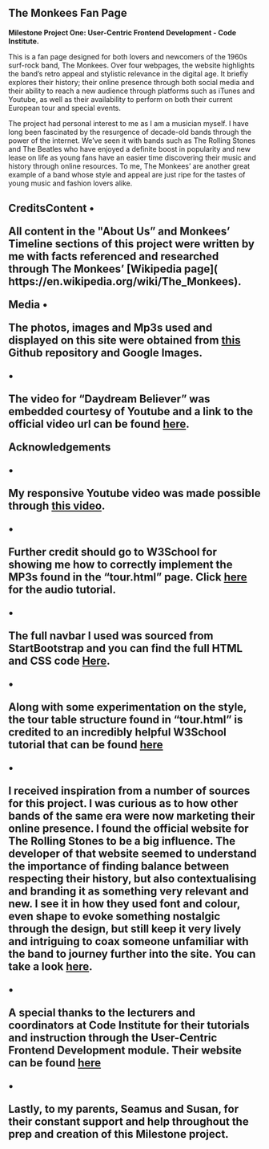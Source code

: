 <h2>The Monkees Fan Page</h2>
<b>Milestone Project One: User-Centric Frontend Development - Code Institute.</b>
<p>This is a fan page designed for both lovers and newcomers of the 1960s surf-rock band, The Monkees. Over four webpages, the website highlights the band’s retro appeal and stylistic relevance in the digital age. It briefly explores their history; their online presence through both social media and their ability to reach a new audience through platforms such as iTunes and Youtube, as well as their availability to perform on both their current European tour and special events.</p>

<p>The project had personal interest to me as I am a musician myself. I have long been fascinated by the resurgence of decade-old bands through the power of the internet. We’ve seen it with bands such as The Rolling Stones and The Beatles who have enjoyed a definite boost in popularity and new lease on life as young fans have an easier time discovering their music and history through online resources. To me, The Monkees’ are another great example of a band whose style and appeal are just ripe for the tastes of young music and fashion lovers alike.</p>

<h2>Credits</h2?
<b>Content</b>
•	<p>All content in the "About Us” and Monkees’ Timeline sections of this project were written by me with facts referenced and researched through The Monkees’ [Wikipedia page]( https://en.wikipedia.org/wiki/The_Monkees).</p>

<b>Media</b>
•	<p>The photos, images and Mp3s used and displayed on this site were obtained from [this]( https://github.com/Code-Institute-Org/project-assets/tree/master/stream-1/band-assets) Github repository and Google Images.</p>
•	<p>The video for “Daydream Believer” was embedded courtesy of Youtube and a link to the official video url can be found [here]( https://www.youtube.com/watch?v=xvqeSJlgaNk).</p>  

<b>Acknowledgements</b>

•<p>My responsive Youtube video was made possible through [this video](https://www.youtube.com/watch?v=9YffrCViTVk).</p>
•<p>Further credit should go to W3School for showing me how to correctly implement the MP3s found in the “tour.html” page. Click [here]( https://www.w3schools.com/html/html5_audio.asp) for the audio tutorial.</p>
•<p>The full navbar I used was sourced from StartBootstrap and you can find the full HTML and CSS code [Here](https://startbootstrap.com/snippets/navbar-logo).</p>
•<p>Along with some experimentation on the style, the tour table structure found in “tour.html” is credited to an incredibly helpful W3School tutorial that can be found [here]( https://www.w3schools.com/html/html_tables.asp)</p>
•<p>I received inspiration from a number of sources for this project. I was curious as to how other bands of the same era were now marketing their online presence. I found the official website for The Rolling Stones to be a big influence. The developer of that website seemed to understand the importance of finding balance between respecting their history, but also contextualising and branding it as something very relevant and new. I see it in how they used font and colour, even shape to evoke something nostalgic through the design, but still keep it very lively and intriguing to coax someone unfamiliar with the band to journey further into the site. You can take a look [here](https://www.rollingstones.com/).</p>
•<p>A special thanks to the lecturers and coordinators at Code Institute for their tutorials and instruction through the User-Centric Frontend Development module. Their website can be found [here](https://codeinstitute.net/)</p>
•<p>Lastly, to my parents, Seamus and Susan, for their constant support and help throughout the prep and creation of this Milestone project.</p>

